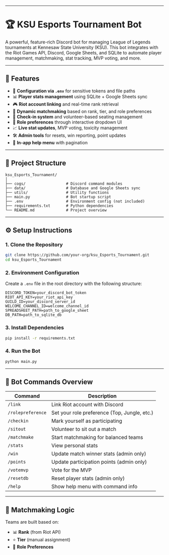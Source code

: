 
---

# 🏆 KSU Esports Tournament Bot

A powerful, feature-rich Discord bot for managing League of Legends tournaments at Kennesaw State University (KSU). This bot integrates with the Riot Games API, Discord, Google Sheets, and SQLite to automate player management, matchmaking, stat tracking, MVP voting, and more.

---

## 🚀 Features

- 🔧 **Configuration via `.env`** for sensitive tokens and file paths
- 📊 **Player stats management** using SQLite + Google Sheets sync
- 🎮 **Riot account linking** and real-time rank retrieval
- 🤖 **Dynamic matchmaking** based on rank, tier, and role preferences
- 👥 **Check-in system** and volunteer-based seating management
- 🧾 **Role preferences** through interactive dropdown UI
- 📈 **Live stat updates**, MVP voting, toxicity management
- 🛠 **Admin tools** for resets, win reporting, point updates
- 💬 **In-app help menu** with pagination

---

## 📁 Project Structure

```
ksu_Esports_Tournament/
│
├── cogs/                  # Discord command modules
├── data/                  # Database and Google Sheets sync
├── utils/                 # Utility functions
├── main.py                # Bot startup script
├── .env                   # Environment config (not included)
├── requirements.txt       # Python dependencies
└── README.md              # Project overview
```

---

## ⚙️ Setup Instructions

### 1. Clone the Repository

```bash
git clone https://github.com/your-org/ksu_Esports_Tournament.git
cd ksu_Esports_Tournament
```

### 2. Environment Configuration

Create a `.env` file in the root directory with the following structure:

```
DISCORD_TOKEN=your_discord_bot_token
RIOT_API_KEY=your_riot_api_key
GUILD_ID=your_discord_server_id
WELCOME_CHANNEL_ID=welcome_channel_id
SPREADSHEET_PATH=path_to_google_sheet
DB_PATH=path_to_sqlite_db
```

### 3. Install Dependencies

```bash
pip install -r requirements.txt
```

### 4. Run the Bot

```bash
python main.py
```

---

## 🧠 Bot Commands Overview

| Command | Description |
|--------|-------------|
| `/link` | Link Riot account with Discord |
| `/rolepreference` | Set your role preference (Top, Jungle, etc.) |
| `/checkin` | Mark yourself as participating |
| `/sitout` | Volunteer to sit out a match |
| `/matchmake` | Start matchmaking for balanced teams |
| `/stats` | View personal stats |
| `/win` | Update match winner stats (admin only) |
| `/points` | Update participation points (admin only) |
| `/votemvp` | Vote for the MVP |
| `/resetdb` | Reset player stats (admin only) |
| `/help` | Show help menu with command info |

---

## 🧠 Matchmaking Logic

Teams are built based on:

- 📊 **Rank** (from Riot API)
- ⭐ **Tier** (manual assignment)
- 🎯 **Role Preferences**

